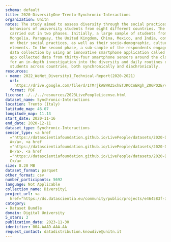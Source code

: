 ```yaml
---
schema: default
title: 2020-DiversityOne-Trento-Synchronic-Interactions
organization: Unitn
notes: The study aimed to assess diversity through the social practices and daily
  behaviors of university students from eight different countries. The research was
  carried out in two phases. Initially, a large sample of students from Denmark, Italy,
  Mongolia, Paraguay, the United Kingdom, China, Mexico, and India, completed a survey
  on their social practices, as well as their socio-demographic, cultural, and psychological
  elements. In the second phase, a sub-sample of the respondents engaged in a four-week
  data collection by using an innovative smartphone application called iLog. This
  app collected data from thirty-four smartphone sensors around the clock, allowing
  for an in-depth investigation into the diversity and daily routines of university
  students across countries, both synchronically and diachronically.
resources:
- name: 2022_WeNet_Diversity1_Technical-Report(2020-2021)
  url: 
    https://drive.google.com/file/d/1TMrjkAEWRZ5xhETJKOCnERgh_Z06PO2E/view?usp=drive_link
  format: PDF
license: ./../../resources/2023LivePeopleLicense.html
dataset_name: Synchronic-Interactions
location: Trento (Italy)
latitude_map: 46.07
longitude_map: 11.13
start_date: 2020-11-16
end_date: 2020-12-11
dataset_type: Synchronic-Interactions
sensor_type: <a href 
  ="https://datascientiafoundation.github.io/LivePeople/datasets/2020-DV1-Trento-Questionnaire%20Diversity%20A/">Questionnaire
  A</a>, <a href 
  ="https://datascientiafoundation.github.io/LivePeople/datasets/2020-DV1-Trento-Questionnaire%20Diversity%20B/">Questionnaire
  B</a>, <a href 
  ="https://datascientiafoundation.github.io/LivePeople/datasets/2020-DV1-Trento-Questionnaire%20Diversity%20C/">Questionnaire
  C</a>
size: 8.20 MB
dataset_format: parquet
other_format: csv
number_participants: 5692
language: Not Applicable
collection_name: Diversity1
project_url: <a 
  href="https://ds.datascientia.eu/community/public/projects/e464583f-32eb-44c1-a455-91503b02b310">https://ds.datascientia.eu/community/public/projects/e464583f-32eb-44c1-a455-91503b02b310</a>
category:
- Dataset Bundle
domain: Digital University
5_stars: 3
publication_date: 2023-11-30
identifier: 004.AAAD.AAA.AA
request_contact: datadistribution.knowdive@unitn.it
---
```


